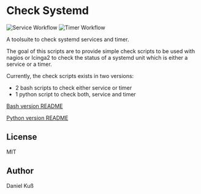 # Check Systemd

![Service Workflow](https://github.com/cthullu/systemd_timer_check/actions/workflows/systemd_service.yml/badge.svg?branch=main)
![Timer Workflow](https://github.com/cthullu/systemd_timer_check/actions/workflows/systemd_timer.yml/badge.svg?branch=main)

A toolsuite to check systemd services and timer.

The goal of this scripts are to provide simple check scripts to be used with
nagios or Icinga2 to check the status of a systemd unit which is either a
service or a timer.

Currently, the check scripts exists in two versions:

* 2 bash scripts to check either service or timer
* 1 python script to check both, service and timer

[Bash version README][1]

[Python version README][2]

## License

MIT

## Author

Daniel Kuß

[1]: bash/README.md
[2]: python/README.md

